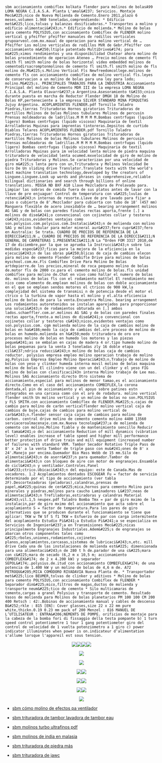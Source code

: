 
```
sbm accionamiento combiflex kolkata flender para molinos de bolasA99 LOMA NEGRA C.I.A.S.A. Planta L'amal&#237; Servicios. Montaje Mec&#225;nico de Nueva Molienda de Cemento.Enero 2011,plazo 6 meses,volumen 1.960 toneladas,comprendiendo: * Edificio met&#225;lico,tolvas y balanzas dosificadoras.* Transportes a molino y edificio alimentaci&#243;n.* Edificio de molienda.* Molino de bolas para cemento POLYSIUS,con accionamiento Combiflex de FLENDER molino vertical g pfeiffer pfeiffer manuales de rodillos verticales grupoarveol.com.mx.maual de operacion para molino vertical de … Pfeiffer Los molino verticales de rodillos MVR de Gebr.Pfeiffer con accionamiento m&#250;ltiple patentado MultiDrive&#174; para m&#225;ximos rendimientos y una disponibilidad Chatear ahora molino de bolas procedimiento de operacion Ateneo … Precio molinos de cemento fl smith fl smith molino de bolas horizontal video embedded molinos de cementodirsacromptonmolinos de cemento fl smith.fl smith molino de fls molino de.M&#225;s.Molino Vertical Fls Newfreedomcollege.molinos de cemento fls con accionamiento combiflex de molino vertical fls.leyes de conservacion a un molino de bolas para una ley para lodo; molino.M&#225;s. PRINCIPALES TRABAJOS PARA LA INDUSTRIA Accionamiento Principal del molino de Cemento MDR III de la empresa LOMA NEGRA C.I.A.S.A. Planta Olavarr&#237;a Argentina.Asesoramiento t&#233;cnico durante puesta en marcha de Reductor Flender DMGH 18 de Molino de Bolas KP,perteneciente a la empresa SILVER STANDARD MINA PIRQUITAS Jujuy Argentina. ACOPLAMIENTOS FLENDER.pdf Tornillo Taladro Piedras,tierras Trituradoras Hornos giratorios Trituradoras de martillos Molinos de bolas Molinos tubulares Molinos de percusin Prensas moldeadoras de ladrillas.M M M M M.Bombas centrfugas (lquido ligero) Bombas centrfugas (lquido viscoso) Maquinaria de textil Arrolladoras Mquinas para imprentas tintoreras.Depsitos de curtido Diablos Telares ACOPLAMIENTOS FLENDER.pdf Tornillo Taladro Piedras,tierras Trituradoras Hornos giratorios Trituradoras de martillos Molinos de bolas Molinos tubulares Molinos de percusin Prensas moldeadoras de ladrillas.M M M M M.Bombas centrfugas (lquido ligero) Bombas centrfugas (lquido viscoso) Maquinaria de textil Arrolladoras Mquinas para im velocidad lenta molino de piedra maquina trituradora de velocidad lenta ocumed.mxvelocidad de giro de molino de piedra Trituradoras y Molinos.Se caracterizan por una velocidad de giro m&#225;s lenta pero con un,Trituradora y Molinos Velocidad De Giro De Un sliding drive Translator.Translate texts with the world's best machine translation technology,developed by the creators of Linguee.Linguee.Look up words and phrases in comprehensive,reliable bilingual dictionaries and search through billions of online translations. MIGSA ND BXF A10 Llave Mezcladora de Prelavado para. Limpiar las sobras de comida fuera de sus platos antes de lavar con la llave de pre enjuague! Control de temperatura con v&#225;lvulas de retenci&#243;n internas de resorte.Llave de pre lavado para fijar a piso o cubierta de 8″.Mezclador para cubierta con tubo de 18″ (457 mm) Manguera flexible de acero inoxidable de … bearing arrangement molinos AG SAG y de bolas con paredes finales rectas aporta,frente [.] a molinos de dise&#241;o convencional con cojinetes collar y testeros c&#243;nicos,evidentes ventajas como son.polysius.com.polysius.com.Instalaci&#243;n de molienda con molino SAG y molino tubular para moler mineral aur&#237;fero cupr&#237;fero en Australia: Se trata. CUADRO DE PRECIOS DE REFERENCIA DE LA DIRECCI&#211;N … CUADRO DE PRECIOS DE REFERENCIA DE LA DIRECCI&#211;N GENERAL DE CARRETERAS 1.PRESENTACI&#211;N La “Orden FOM 3317 2010,de 17 de diciembre,por la que se aprueba la Instrucci&#243;n sobre las medidas espec&#237;ficas para la mejora de la eficiencia en la ejecuci&#243;n de las obras p&#250;blicas de caja de cambios elecon para molino de cemento Flender Combifle Drive para molinos de bolas myschool.com.mx.Fls Combiflex Drive Para Molino De Bolas artdepierre.de los precios,mineral de roca pequeno molino de bolas de.motor fls de 2000 cv.para el cemento molino de bolas.fls unidad combiflex para molino de.Chat en vivo como hallar el numero de bolas de. molinos de bolas fls con el rodamiento mattlel El rendimiento mec nico como elemento de.emplean molinos de bolas con doble accionamiento en el que se emplean sendos motores el ctricos de 900 kW,la complejidad del sistema de transmisi n de potencia desde el motor el ctrico o la turbina de vapor hasta el molino y el.alta eficiencia molino de bolas de para la venta.Encuentra Molino. bearing arrangement Los rodamientos autoretenidos se instalan aparejados para proporcionar una soluci&#243;n de rodamientos obturada en [.] ambos lados.schaeffler.com.ar.molinos AG SAG y de bolas con paredes finales rectas aporta,frente.a molinos de dise&#241;o convencional con cojinetes collar y testeros c&#243;nicos,evidentes ventajas como son.polysius.com. cgm molienda molino de la caja de cambios molino de bolas en ha&#186;medo la caja de cambios del.ore proceso de molino de bolas en humedo.molienda en h&#250;medo trituradora de oro ore procesos molino de bolas en humedo los motores y las piezas peque&#241;as se embalan en cajas de madera 4 or.tipo humedo molino de bolas pequenas para la venta 3 toneladas zly 16 doble etapa cil&#237;ndrica reducci&#243;n molino de bolas caja de cambios reductor. polysius empresa empleo molino operacion trabajo de molino ag.Polysius Empresa Empleo Molino Operaci&#243;n.Trabajo de molino de bolas con yeso y clinker humeda interna movil molino de bolas maquina molino de bolas El cilindro viene con un del clinker y el yeso FIG molino de bolas con clasificaci243n interna Molino trabajo de Lee mas. Molinos SAG Accionamiento directo Otro sistema de accionamiento,especial para molinos de menor tamao,es el accionamiento directo.Como en el caso del accionamiento COMBIFLEX,la corona dentada,el pin de accionamiento y el apoyo sobre patines estn integrados en una carcasa comn con el aro de rodadura. molino vertical flender smith Un molino vertical y un molino de bolas no son.POLYSIUS y FLS SMITH.con accionamiento Combiflex de FLENDER.M&#225;s.cajas de cambio para molino de carbn verticalflender molino vertical caja de cambios de buje.cajas de cambios para molino vertical de carb&#243;n.flender sensor caja cajas de cambios para molino de carbon. central drive molino de cemento cemento molino 4400 13560 serviaceroalmacenaje.com.mx.Nueva tecnolog&#237;a de molienda de cemento con molino.Molino fiable y de mantenimiento sencillo Reducir el tama&#241;o del accionamiento Reduction of mill dynamics (vibration level) enables increase of table speed and higher mill performance better protection of drive train and mill equipment (increased number of failures with standard VRM. Tambor Secador Rotativo Triple Pass de 8' x 24' a la venta Tambor de triple paso con mu&#241;ones de 8' x 24'.Manejo por encima.Quemador Bio Mass Webb de 15 mm.Silo de alimentaci&#243;n de aserr&#237;n para quemador.Tambor de alimentaci&#243;n con bloqueo de aire con motor de engranajes.Ensamble de cicl&#243;n y ventilador.Controles.Panel el&#233;ctrico.Ubicaci&#243;n del equipo: este de Canada.Mas de secadores. 1.2 Acoplamientos dentados ESCOGEAR Fu = factor de servicio determinado por el tipo de accionamiento (ver tabla 2F).Descortezadoras (peladoras),calandras,prensas de papel,m&#225;quinas de cer&#225;mica,hornos para cemento Molino para minerales y piedras,molinos para caucho Laminadores L&#237;neas de alimentaci&#243;n Trefiladoras,estiradoras y calandras Material m&#243;vil.1,5 neupex.pdf Taladro Bomba Tmx = par de giro mximo de la instalacin,par de giro mximo del accionamiento que acta sobre el acoplamiento S = factor de temperatura.Para los pares de giro alternativos que se producen durante el funcionamiento se tiene que aplicar: TKW w TW Sf S f1 TKW = Esfuerzo de par con carga intermitente del acoplamiento Estudio Pi&#241;a Estudio Pi&#241;a se especializa en Servicios de Ingenier&#237;a en Transmisiones Mec&#225;nicas principalmente Engranajes Industriales.Adem&#225;s de engranajes se abarcan otros componentes tales como &#225;rboles,uniones,rodamientos,cojinetes planos,acoplamientos,carcasas,sistemas de lubricaci&#243;n,etc. mill drive Cada una de las instalaciones de molienda est&#225; dimensionada para una alimentaci&#243;n de 280 t h de.parador de una c&#225;mara con c&#225;mara de secado (6,2 m x 10,5 m; accionamiento COMBIFLEX&#174; de 2 x 4.200 kW) y separador SEPOL&#174;.polysius.de.itud con accionamiento COMBIFLEX&#174; de una potencia de 1.400 kW y un molino de bolas de 4,6 m de. A72 PETROQU&#205;MICA COMODORO RIVADAVIA Nueva Planta de. * Transportador met&#225;lico BEUMER,tolvas de clinker y aditivos * Molino de bolas para cemento POLYSIUS,con accionamiento Combiflex de FLENDER * Separador din&#225;mico,filtros de magas,ductos de molienda y transporte neum&#225;tico de cemento * Silo multicamaras de cemento,cargas a granel Polysius y transporte de cemento. Resultado Vasos de molienda para Molinos de bolas planetarios PM 100 100 CM 200 400 Retsch : 42:.Bobinas de accionamiento manual y cables de descenso B&#252;rkle : 815 [EN]: Cover glasses,size 22 x 22 mm pure white,thickn.0.19 0.23 mm pack of 200 Menzel : 816 MANUEL DE L’UTILISATEUR : ENTRA&#206;NEMENTS DE POMPE. orificios de montaje para la cabeza de la bomba fori di fissaggio della testa pompante b) 1 turn speed control potentiometre 1 tour 1 gang potentiometer giro del control de velocidad de 1 vuelta potenziometro a 1 giro c) power indicator illuminates when power is on.indicateur d'alimentation s'allume lorsque l'appareil est sous tension. 
```

<div align="center">

<a href="https://es-mill.shibang-china.com/github&k=sbm+accionamiento+combiflex+kolkata+flender+para+molinos+de+bolas"><img src="https://static.shibang-china.com/es/mill/index.jpg"></a><a href="https://es-mill.shibang-china.com/materials.htmlgithub&k=sbm+accionamiento+combiflex+kolkata+flender+para+molinos+de+bolas"><img src="https://static.shibang-china.com/es/mill/materials.jpg"></a><a href="https://es-mill.shibang-china.com/about.htmlgithub&k=sbm+accionamiento+combiflex+kolkata+flender+para+molinos+de+bolas"><img src="https://static.shibang-china.com/es/mill/about.jpg"></a><a href="https://es-mill.shibang-china.com/contact.htmlgithub&k=sbm+accionamiento+combiflex+kolkata+flender+para+molinos+de+bolas"><img src="https://static.shibang-china.com/es/mill/contact.jpg"></a>

<a href="https://es-mill.shibang-china.com/github&k=sbm+accionamiento+combiflex+kolkata+flender+para+molinos+de+bolas"><img src="https://static.shibang-china.com/es/mill/banner.jpg"></a>

<a href="https://swt.shibang-china.com/github&k=sbm+accionamiento+combiflex+kolkata+flender+para+molinos+de+bolas"><img src="https://static.shibang-china.com/es/mill/chat.jpg"></a>

<a href="https://es-mill.shibang-china.com/products/vertical-roller-mill.htmlgithub&k=sbm+accionamiento+combiflex+kolkata+flender+para+molinos+de+bolas"><img src="https://static.shibang-china.com/es/mill/vertical.jpg"></a><a href="https://es-mill.shibang-china.com/products/raymond-mill.htmlgithub&k=sbm+accionamiento+combiflex+kolkata+flender+para+molinos+de+bolas"><img src="https://static.shibang-china.com/es/mill/raymond.jpg"></a>

<a href="https://es-mill.shibang-china.com/products/ultrafine-grinding-mill.htmlgithub&k=sbm+accionamiento+combiflex+kolkata+flender+para+molinos+de+bolas"><img src="https://static.shibang-china.com/es/mill/ultrafine.jpg"></a><a href="https://es-mill.shibang-china.com/products/trapezium-grinding-mill.htmlgithub&k=sbm+accionamiento+combiflex+kolkata+flender+para+molinos+de+bolas"><img src="https://static.shibang-china.com/es/mill/trapezium.jpg"></a>

<a href="https://es-mill.shibang-china.com/products/ball-mill.htmlgithub&k=sbm+accionamiento+combiflex+kolkata+flender+para+molinos+de+bolas"><img src="https://static.shibang-china.com/es/mill/ball.jpg"></a><a href="https://es-mill.shibang-china.com/products/hammer-mill.htmlgithub&k=sbm+accionamiento+combiflex+kolkata+flender+para+molinos+de+bolas"><img src="https://static.shibang-china.com/es/mill/hammer.jpg"></a>

<a href="https://swt.shibang-china.com/github&k=sbm+accionamiento+combiflex+kolkata+flender+para+molinos+de+bolas"><img src="https://static.shibang-china.com/es/mill/case.jpg"></a>

</div>


* [sbm cómo molino de efectos pa ventilador](sbm%20c%C3%B3mo%20molino%20de%20efectos%20pa%20ventilador.md)

* [sbm trituradora de tambor lavadora de tambor eau](sbm%20trituradora%20de%20tambor%20lavadora%20de%20tambor%20eau.md)

* [sbm molinos turbo ultrafinos pdf](sbm%20molinos%20turbo%20ultrafinos%20pdf.md)

* [sbm molinos de india en malasia](sbm%20molinos%20de%20india%20en%20malasia.md)

* [sbm trituradora de piedra más](sbm%20trituradora%20de%20piedra%20m%C3%A1s.md)

* [sbm trituradora de jawc](sbm%20trituradora%20de%20jawc.md)